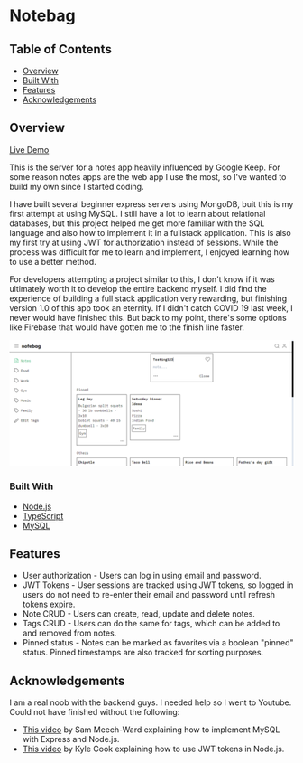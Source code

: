 # Notebag

## Table of Contents

- [Overview](#overview)
- [Built With](#built-with)
- [Features](#features)
- [Acknowledgements](#acknowledgements)

## Overview

[Live Demo](https://notebag.site)

This is the server for a notes app heavily influenced by Google Keep. For some
reason notes apps are the web app I use the most, so I've wanted to build my own
since I started coding.

I have built several beginner express servers using MongoDB, buit this is my first
attempt at using MySQL. I still have a lot to learn about relational
databases, but this project helped me get more familiar with the SQL language and
also how to implement it in a fullstack application. This is also my first try at
using JWT for authorization instead of sessions. While the process was difficult
for me to learn and implement, I enjoyed learning how to use a better method.

For developers attempting a project similar to this, I don't know if it was
ultimately worth it to develop the entire backend myself. I did find the
experience of building a full stack application very rewarding, but finishing
version 1.0 of this app took an eternity. If I didn't catch COVID 19 last week,
I never would have finished this. But back to my point, there's some options
like Firebase that would have gotten me to the finish line faster.

![Site screenshot](notebag-screenshot.png)

### Built With

- [Node.js](https://nodejs.org/en)
- [TypeScript](https://www.typescriptlang.org/)
- [MySQL](https://www.mysql.com/)

## Features

- User authorization - Users can log in using email and password.
- JWT Tokens - User sessions are tracked using JWT tokens, so logged in users do not
  need to re-enter their email and password until refresh tokens expire.
- Note CRUD - Users can create, read, update and delete notes.
- Tags CRUD - Users can do the same for tags, which can be added to and removed from
  notes.
- Pinned status - Notes can be marked as favorites via a boolean "pinned" status.
  Pinned timestamps are also tracked for sorting purposes.

## Acknowledgements

I am a real noob with the backend guys. I needed help so I went to Youtube. Could not
have finished without the following:

- [This video](https://www.youtube.com/watch?v=Hej48pi_lOc&t=858s) by Sam Meech-Ward explaining
  how to implement MySQL with Express and Node.js.
- [This video](https://www.youtube.com/watch?v=mbsmsi7l3r4) by Kyle Cook explaining how to use
  JWT tokens in Node.js.

